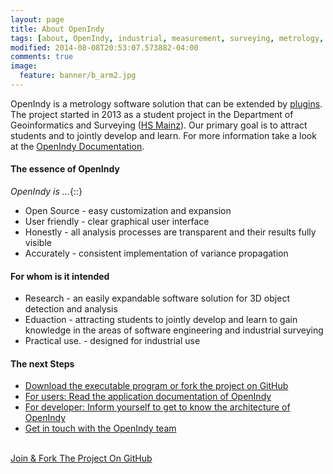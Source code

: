```yaml
---
layout: page
title: About OpenIndy
tags: [about, OpenIndy, industrial, measurement, surveying, metrology, laser, tracker, tacheometer, tachymeter, Industrie, Vermessung]
modified: 2014-08-08T20:53:07.573882-04:00
comments: true
image:
  feature: banner/b_arm2.jpg
---
```


OpenIndy is a metrology software solution that can be extended by [plugins](https://github.com/OpenIndy/OiPluginTemplate). The project started in 2013 as a student project in the Department of Geoinformatics and Surveying ([HS Mainz](https://www.hs-mainz.de/technology/geoinformatics-and-surveying/index.html)). Our primary goal is to attract students and to jointly develop and learn. For more information take a look at the [OpenIndy Documentation](/documentation).


#### The essence of OpenIndy
*OpenIndy is ...*{::}

* Open Source - easy customization and expansion
* User friendly - clear graphical user interface
* Honestly - all analysis processes are transparent and their results fully visible
* Accurately - consistent implementation of variance propagation

#### For whom is it intended

* Research - an easily expandable software solution for 3D object detection and analysis
* Eduaction - attracting students to jointly develop and learn to gain knowledge in the areas of software engineering and industrial surveying
* Practical use. - designed for industrial use

#### The next Steps

* [Download the executable program or fork the project on GitHub](/download)
* [For users: Read the application documentation of OpenIndy](/documentation/docu-usr)
* [For developer: Inform yourself to get to know the architecture of OpenIndy](/documentation/docu-dev)
* [Get in touch with the OpenIndy team](https://www.sigma3d.de/leistungen/softwareentwicklung/#c1061)

<br>
<a markdown="0" href="https://github.com/OpenIndy/OpenIndy" class="btn">Join & Fork The Project On GitHub</a>
